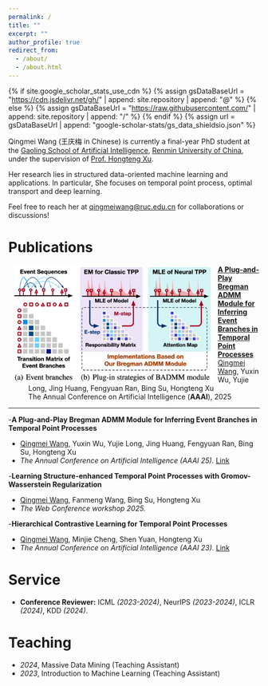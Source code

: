 ```yaml
---
permalink: /
title: ""
excerpt: ""
author_profile: true
redirect_from: 
  - /about/
  - /about.html
---
```


{% if site.google_scholar_stats_use_cdn %}
{% assign gsDataBaseUrl = "https://cdn.jsdelivr.net/gh/" | append: site.repository | append: "@" %}
{% else %}
{% assign gsDataBaseUrl = "https://raw.githubusercontent.com/" | append: site.repository | append: "/" %}
{% endif %}
{% assign url = gsDataBaseUrl | append: "google-scholar-stats/gs_data_shieldsio.json" %}

<span class='anchor' id='about-me'></span>

Qingmei Wang (王庆梅 in Chinese) is currently a final-year PhD student at the [Gaoling School of Artificial Intelligence](http://ai.ruc.edu.cn/), [Renmin University of
China](http://www.ruc.edu.cn/), under the supervision of [Prof. Hongteng Xu](https://hongtengxu.github.io/). 

Her research lies in structured data-oriented machine learning and applications. 
In particular, She focuses on temporal point process, optimal transport and deep learning.

Feel free to reach her at <qingmeiwang@ruc.edu.cn> for collaborations or discussions!


# Publications

<dl>
  <dt><img align="left" width="400"
hspace="10" wspace="20" src="../images/BADMM_TPP.png">
</dt>
  <dd><a href="https://arxiv.org/pdf/2501.04529"><strong>	
A Plug-and-Play Bregman ADMM Module for Inferring Event Branches in Temporal Point Processes
</strong></a></dd>
  <dd><u>Qingmei Wang</u>, Yuxin Wu, Yujie Long, Jing Huang, Fengyuan Ran, Bing Su, Hongteng Xu</dd>
  <dd>The Annual Conference on Artificial Intelligence (<strong>AAAI</strong>), 2025</dd>
</dl>

<hr>


-**A Plug-and-Play Bregman ADMM Module for Inferring Event Branches in Temporal Point Processes**
  - <u>Qingmei Wang</u>, Yuxin Wu, Yujie Long, Jing Huang, Fengyuan Ran, Bing Su, Hongteng Xu
  - *The Annual Conference on Artificial Intelligence (AAAI 25).* [Link](https://arxiv.org/pdf/2501.04529)

-**Learning Structure-enhanced Temporal Point Processes with Gromov-Wasserstein Regularization**
  - <u>Qingmei Wang</u>, Fanmeng Wang, Bing Su, Hongteng Xu
  - *The Web Conference workshop 2025.* 
 
-**Hierarchical Contrastive Learning for Temporal Point Processes**
  - <u>Qingmei Wang</u>, Minjie Cheng, Shen Yuan, Hongteng Xu
  - *The Annual Conference on Artificial Intelligence (AAAI 23).* [Link](https://ojs.aaai.org/index.php/AAAI/article/view/26211)
 

# Service
  - **Conference Reviewer:** ICML *(2023-2024)*, NeurIPS *(2023-2024)*, ICLR *(2024)*, KDD *(2024)*.


# Teaching
- *2024*, Massive Data Mining (Teaching Assistant)
- *2023*, Introduction to Machine Learning (Teaching Assistant)
